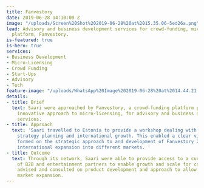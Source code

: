 ```yaml
---
title: Fanvestory
date: 2019-06-28 14:10:00 Z
image: "/uploads/Screen%20Shot%202019-06-28%20at%2015.35.06-5ed26a.png"
lead: Advisory and business development services for crowd-funding, micro-licensing
  platform, Fanvestory.
is-featured: true
is-hero: true
services:
- Business Development
- Micro-Licensing
- Crowd Funding
- Start-Ups
- Advisory
- Tech
feature-image: "/uploads/WhatsApp%20Image%202019-06-28%20at%2014.44.21.jpeg"
details:
- title: Brief
  text: Saari were approached by Fanvestory, a crowd-funding platform pioneering an
    innovative approach to micro-licensing, for advisory and business development
    services.
- title: Approach
  text: 'Saari travelled to Estonia to provide a workshop dealing with business product,
    strategy planning and international growth. This enabled a clear vision to be
    formed on the strategic approach to and development of Fanvestory 2.0 and on the
    international expansion into different markets. '
- title: Outcome
  text: Through its network, Saari were able to provide access to a curated community
    of B2B and entertainment partners to enable growth and scale for campaigns.  Saari
    advised and consulted on product development and approach to allow for international
    market expansion.
---
```


